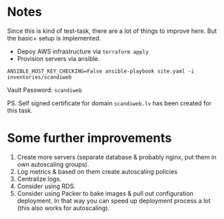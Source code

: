 # Notes
Since this is kind of test-task, there are a lot of things to improve here. But the basic+ setup is implemented.

- Depoy AWS infrastructure via `terraform apply`
- Provision servers via ansible.

`ANSIBLE_HOST_KEY_CHECKING=False ansible-playbook site.yaml -i inventories/scandiweb`

Vault Password: `scandiweb`

PS. Self signed certificate for domain `scandiweb.lv` has been created for this task.

# Some further improvements

1. Create more servers (separate database & probably nginx, put them in own autoscaling groups).
2. Log metrics & based on them create autoscaling policies
3. Centralize logs.
4. Consider using RDS.
5. Consider using Packer to bake images & pull out configuration deployment. In that way you can speed up deployment process a lot (this also works for autoscaling).